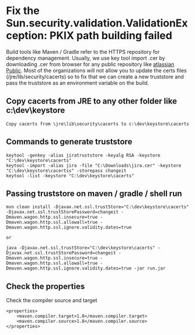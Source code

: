 # Fix the Sun.security.validation.ValidationException: PKIX path building failed

Build tools like Maven / Gradle refer to the HTTPS repository for dependency management. 
Usually, we use key tool import .cer by downloading .cer from browser for any public repository like [atlassian Public](https://packages.atlassian.com/mvn/maven-atlassian-external/). Most of the organizations will not allow you to update the certs files (/jre/lib/security/cacerts) so to fix that we can create a new truststore and pass the truststore as an environment variable on the build.

## Copy cacerts from JRE to any other folder like c:\dev\keystore
```
Copy cacerts from \jre\lib\security\cacerts to c:\dev\keystore\cacerts
```

## Commands to generate truststore

```
keytool -genkey -alias jiratruststore -keyalg RSA -keystore "C:\dev\keystore\cacerts"
keytool -import -alias jira -file "C:\Downloads\jira.cer" -keystore "C:\dev\keystore\cacertss" -storepass changeit
keytool -list -keystore "C:\dev\keystore\cacerts"
```
## Passing truststore on maven / gradle / shell run

```
mvn clean install -Djavax.net.ssl.trustStore="C:\dev\keystore\cacerts" -Djavax.net.ssl.trustStorePassword=changeit -Dmaven.wagon.http.ssl.insecure=true -Dmaven.wagon.http.ssl.allowall=true -Dmaven.wagon.http.ssl.ignore.validity.dates=true

or

java -Djavax.net.ssl.trustStore="C:\dev\keystore\cacerts" -Djavax.net.ssl.trustStorePassword=changeit -Dmaven.wagon.http.ssl.insecure=true -Dmaven.wagon.http.ssl.allowall=true -Dmaven.wagon.http.ssl.ignore.validity.dates=true -jar run.jar

```

## Check the properties

Check the compiler source and target
```
<properties>
    <maven.compiler.target>1.8</maven.compiler.target>
    <maven.compiler.source>1.8</maven.compiler.source>
</properties>
```
